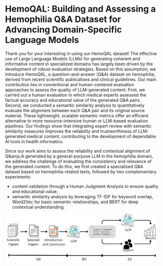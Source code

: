 # HemoQAL: Building and Assessing a Hemophilia Q&amp;A Dataset for Advancing Domain-Specific Language Models

Thank you for your interesting in using our HemoQAL dataset! The effective use of Large Language Models (LLMs) for generating coherent and informative content in specialized domains has largely been driven by the development of robust evaluation strategies. Based on this assumption, we introduce HemoQAL, a question-and-answer (Q&amp;A) dataset on hemophilia, derived from recent scientific publications and clinical guidelines. Our main contribution lies in conventional and human-centered evaluation approaches to assess the quality of LLM-generated content. First, we carried out a human evaluation in which medical experts assessed the factual accuracy and educational value of the generated Q&amp;A pairs. Second, we conducted a semantic similarity analysis to quantitatively evaluate the alignment between each Q&amp;A pair and its original source material. These lightweight, scalable semantic metrics offer an efficient alternative to more resource-intensive human or LLM-based evaluation pipelines. Our findings show that integrating expert review with semantic similarity measures improves the reliability and trustworthiness of LLM-generated medical content, contributing to the development of dependable AI tools in health informatics.

Since our work aims to assess the reliability and contextual alignment of Q\&amp;A generated by a general-purpose LLM in the hemophilia domain, we address the challenge of evaluating the consistency and relevance of the generated content. To do this, we first created a specialized Q&amp;A dataset based on hemophilia-related texts, followed by two complementary experiments:

- content validation through a Human Judgment Analysis to ensure quality and educational value;
- semantic similarity analysis by leveraging TF-IDF for keyword overlap, Word2Vec for basic semantic relationships, and BERT for deep contextual understanding.

<center><img src="img/human-judgment.png" width=500px/></center>
